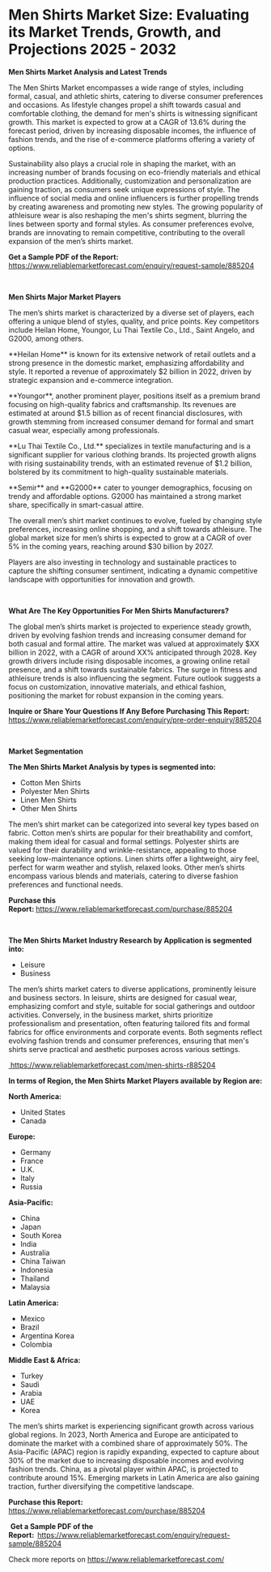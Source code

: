 <p><h1>Men Shirts Market Size: Evaluating its Market Trends, Growth, and Projections 2025 - 2032</h1></p><p><strong>Men Shirts Market Analysis and Latest Trends</strong></p>
<p><p>The Men Shirts Market encompasses a wide range of styles, including formal, casual, and athletic shirts, catering to diverse consumer preferences and occasions. As lifestyle changes propel a shift towards casual and comfortable clothing, the demand for men's shirts is witnessing significant growth. This market is expected to grow at a CAGR of 13.6% during the forecast period, driven by increasing disposable incomes, the influence of fashion trends, and the rise of e-commerce platforms offering a variety of options.</p><p>Sustainability also plays a crucial role in shaping the market, with an increasing number of brands focusing on eco-friendly materials and ethical production practices. Additionally, customization and personalization are gaining traction, as consumers seek unique expressions of style. The influence of social media and online influencers is further propelling trends by creating awareness and promoting new styles. The growing popularity of athleisure wear is also reshaping the men's shirts segment, blurring the lines between sporty and formal styles. As consumer preferences evolve, brands are innovating to remain competitive, contributing to the overall expansion of the men’s shirts market.</p></p>
<p><strong>Get a Sample PDF of the Report:&nbsp;</strong> <a href="https://www.reliablemarketforecast.com/enquiry/request-sample/885204?utm_campaign=3310&utm_medium=2&utm_source=Github&utm_content=ia&utm_term=05042025&utm_id=men-shirts">https://www.reliablemarketforecast.com/enquiry/request-sample/885204</a></p>
<p>&nbsp;</p>
<p><strong>Men Shirts Major Market Players</strong></p>
<p><p>The men’s shirts market is characterized by a diverse set of players, each offering a unique blend of styles, quality, and price points. Key competitors include Heilan Home, Youngor, Lu Thai Textile Co., Ltd., Saint Angelo, and G2000, among others. </p><p>**Heilan Home** is known for its extensive network of retail outlets and a strong presence in the domestic market, emphasizing affordability and style. It reported a revenue of approximately $2 billion in 2022, driven by strategic expansion and e-commerce integration.</p><p>**Youngor**, another prominent player, positions itself as a premium brand focusing on high-quality fabrics and craftsmanship. Its revenues are estimated at around $1.5 billion as of recent financial disclosures, with growth stemming from increased consumer demand for formal and smart casual wear, especially among professionals.</p><p>**Lu Thai Textile Co., Ltd.** specializes in textile manufacturing and is a significant supplier for various clothing brands. Its projected growth aligns with rising sustainability trends, with an estimated revenue of $1.2 billion, bolstered by its commitment to high-quality sustainable materials.</p><p>**Semir** and **G2000** cater to younger demographics, focusing on trendy and affordable options. G2000 has maintained a strong market share, specifically in smart-casual attire. </p><p>The overall men’s shirt market continues to evolve, fueled by changing style preferences, increasing online shopping, and a shift towards athleisure. The global market size for men’s shirts is expected to grow at a CAGR of over 5% in the coming years, reaching around $30 billion by 2027. </p><p>Players are also investing in technology and sustainable practices to capture the shifting consumer sentiment, indicating a dynamic competitive landscape with opportunities for innovation and growth.</p></p>
<p>&nbsp;</p>
<p><strong>What Are The Key Opportunities For Men Shirts Manufacturers?</strong></p>
<p><p>The global men’s shirts market is projected to experience steady growth, driven by evolving fashion trends and increasing consumer demand for both casual and formal attire. The market was valued at approximately $XX billion in 2022, with a CAGR of around XX% anticipated through 2028. Key growth drivers include rising disposable incomes, a growing online retail presence, and a shift towards sustainable fabrics. The surge in fitness and athleisure trends is also influencing the segment. Future outlook suggests a focus on customization, innovative materials, and ethical fashion, positioning the market for robust expansion in the coming years.</p></p>
<p><strong>Inquire or Share Your Questions If Any Before Purchasing This Report:</strong> <a href="https://www.reliablemarketforecast.com/enquiry/pre-order-enquiry/885204?utm_campaign=3310&utm_medium=2&utm_source=Github&utm_content=ia&utm_term=05042025&utm_id=men-shirts">https://www.reliablemarketforecast.com/enquiry/pre-order-enquiry/885204</a></p>
<p>&nbsp;</p>
<p><strong>Market Segmentation</strong></p>
<p><strong>The Men Shirts Market Analysis by types is segmented into:</strong></p>
<p><ul><li>Cotton Men Shirts</li><li>Polyester Men Shirts</li><li>Linen Men Shirts</li><li>Other Men Shirts</li></ul></p>
<p><p>The men’s shirt market can be categorized into several key types based on fabric. Cotton men’s shirts are popular for their breathability and comfort, making them ideal for casual and formal settings. Polyester shirts are valued for their durability and wrinkle-resistance, appealing to those seeking low-maintenance options. Linen shirts offer a lightweight, airy feel, perfect for warm weather and stylish, relaxed looks. Other men’s shirts encompass various blends and materials, catering to diverse fashion preferences and functional needs.</p></p>
<p><strong>Purchase this Report:&nbsp;</strong><a href="https://www.reliablemarketforecast.com/purchase/885204?utm_campaign=3310&utm_medium=2&utm_source=Github&utm_content=ia&utm_term=05042025&utm_id=men-shirts">https://www.reliablemarketforecast.com/purchase/885204</a></p>
<p>&nbsp;</p>
<p><strong>The Men Shirts Market Industry Research by Application is segmented into:</strong></p>
<p><ul><li>Leisure</li><li>Business</li></ul></p>
<p><p>The men’s shirts market caters to diverse applications, prominently leisure and business sectors. In leisure, shirts are designed for casual wear, emphasizing comfort and style, suitable for social gatherings and outdoor activities. Conversely, in the business market, shirts prioritize professionalism and presentation, often featuring tailored fits and formal fabrics for office environments and corporate events. Both segments reflect evolving fashion trends and consumer preferences, ensuring that men's shirts serve practical and aesthetic purposes across various settings.</p></p>
<p><a href="https://www.reliablemarketforecast.com/men-shirts-r885204?utm_campaign=3310&utm_medium=2&utm_source=Github&utm_content=ia&utm_term=05042025&utm_id=men-shirts">&nbsp;https://www.reliablemarketforecast.com/men-shirts-r885204</a></p>
<p><strong>In terms of Region, the Men Shirts Market Players available by Region are:</strong></p>
<p>
    <p> <strong> North America: </strong>
        <ul>
            <li>United States</li>
            <li>Canada</li>
        </ul>
        </p> 
    <p> <strong> Europe: </strong>
        <ul>
            <li>Germany</li>
            <li>France</li>
            <li>U.K.</li>
            <li>Italy</li>
            <li>Russia</li>
        </ul>
        </p> 
    <p> <strong> Asia-Pacific: </strong>
        <ul>
            <li>China</li>
            <li>Japan</li>
            <li>South Korea</li>
            <li>India</li>
            <li>Australia</li>
            <li>China Taiwan</li>
            <li>Indonesia</li>
            <li>Thailand</li>
            <li>Malaysia</li>
        </ul>
        </p> 
    <p> <strong> Latin America: </strong>
        <ul>
            <li>Mexico</li>
            <li>Brazil</li>
            <li>Argentina Korea</li>
            <li>Colombia</li>
        </ul>
        </p> 
    <p> <strong> Middle East & Africa: </strong>
        <ul>
            <li>Turkey</li>
            <li>Saudi</li>
            <li>Arabia</li>
            <li>UAE</li>
            <li>Korea</li>
        </ul>
    </p>
    </p>
<p><p>The men’s shirts market is experiencing significant growth across various global regions. In 2023, North America and Europe are anticipated to dominate the market with a combined share of approximately 50%. The Asia-Pacific (APAC) region is rapidly expanding, expected to capture about 30% of the market due to increasing disposable incomes and evolving fashion trends. China, as a pivotal player within APAC, is projected to contribute around 15%. Emerging markets in Latin America are also gaining traction, further diversifying the competitive landscape.</p></p>
<p><strong>Purchase this Report: </strong><a href="https://www.reliablemarketforecast.com/purchase/885204?utm_campaign=3310&utm_medium=2&utm_source=Github&utm_content=ia&utm_term=05042025&utm_id=men-shirts">https://www.reliablemarketforecast.com/purchase/885204</a></p>
<p>&nbsp;<strong>Get a Sample PDF of the Report:&nbsp;&nbsp;</strong><a href="https://www.reliablemarketforecast.com/enquiry/request-sample/885204?utm_campaign=3310&utm_medium=2&utm_source=Github&utm_content=ia&utm_term=05042025&utm_id=men-shirts">https://www.reliablemarketforecast.com/enquiry/request-sample/885204</a></p>
<p><strong></strong></p>
<p>Check more reports on <a href="https://www.reliablemarketforecast.com/?utm_campaign=3310&utm_medium=2&utm_source=Github&utm_content=ia&utm_term=05042025&utm_id=men-shirts">https://www.reliablemarketforecast.com/</a></p>